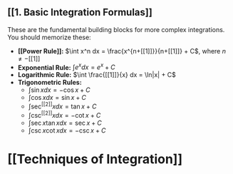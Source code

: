 ## [[1. Basic Integration Formulas]] 
These are the fundamental building blocks for more complex integrations.  You should memorize these:

* **[[Power Rule]]:** $\int x^n dx = \frac{x^{n+[[1]]}}{n+[[1]]} + C$, where $n \neq -[[1]]$
* **Exponential Rule:** $\int e^x dx = e^x + C$
* **Logarithmic Rule:** $\int \frac{[[1]]}{x} dx = \ln|x| + C$
* **Trigonometric Rules:**
    * $\int \sin x dx = -\cos x + C$
    * $\int \cos x dx = \sin x + C$
    * $\int \sec^[[2]] x dx = \tan x + C$
    * $\int \csc^[[2]] x dx = -\cot x + C$
    * $\int \sec x \tan x dx = \sec x + C$
    * $\int \csc x \cot x dx = -\csc x + C$

# [[Techniques of Integration]]